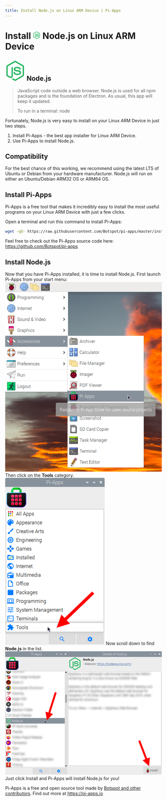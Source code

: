 ```yaml
---
title: Install Node.js on Linux ARM Device | Pi-Apps
---
```

<div class="simple-install-content content">

# Install <img src="/img/app-icons/Node.js/icon-64.png" height=24> Node.js on Linux ARM Device

## <img src="/img/app-icons/Node.js/icon-64.png"> Node.js
> JavaScript code outside a web browser.
> Node.js is used for all npm packages and is the foundation of Electron.
> As usual, this app will keep it updated.
> 
> To run in a terminal: node

Fortunately, Node.js is very easy to install on your Linux ARM Device in just two steps.
1. Install Pi-Apps - the best app installer for Linux ARM Device.
2. Use Pi-Apps to install Node.js.
</div>
<div class="simple-install-content content">

## Compatibility
For the best chance of this working, we recommend using the latest LTS of Ubuntu or Debian from your hardware manufacturer.
Node.js will run on either an Ubuntu/Debian ARM32 OS or ARM64 OS.
</div>
<div class="simple-install-content content">

## Install Pi-Apps

Pi-Apps is a free tool that makes it incredibly easy to install the most useful programs on your Linux ARM Device with just a few clicks.

Open a terminal and run this command to install Pi-Apps:
```bash
wget -qO- https://raw.githubusercontent.com/Botspot/pi-apps/master/install | bash
```
Feel free to check out the Pi-Apps source code here: https://github.com/Botspot/pi-apps
</div>
<div class="simple-install-content content">

## Install Node.js

Now that you have Pi-Apps installed, it is time to install Node.js.
First launch Pi-Apps from your start menu:
<img src="/img/start-menu.png">
Then click on the <b>Tools</b> category.
<img src="/img/category-selections/Tools.png">
Now scroll down to find <b>Node.js</b> in the list.
<img src="/img/app-icons/Node.js/app-selection.png">
Just click Install and Pi-Apps will install Node.js for you!
</div>
<div class="simple-install-content content">

Pi-Apps is a free and open source tool made by [Botspot and other contributors](/about/#contributors). Find out more at https://pi-apps.io
</div>
